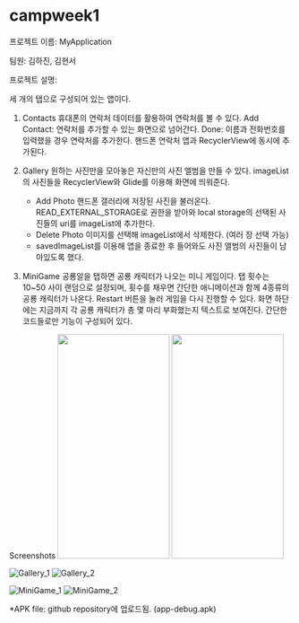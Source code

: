 # campweek1
프로젝트 이름: MyApplication 

팀원: 김하진, 김현서

프로젝트 설명: 

세 개의 탭으로 구성되어 있는 앱이다.
1. Contacts
   휴대폰의 연락처 데이터를 활용하여 연락처를 볼 수 있다.
   Add Contact: 연락처를 추가할 수 있는 화면으로 넘어간다.
   Done: 이름과 전화번호를 입력했을 경우 연락처를 추가한다. 핸드폰 연락처 앱과 RecyclerView에 동시에 추가된다.

2. Gallery
   원하는 사진만을 모아놓은 자신만의 사진 앨범을 만들 수 있다.
   imageList의 사진들을 RecyclerView와 Glide를 이용해 화면에 띄워준다.
   - Add Photo
      핸드폰 갤러리에 저장된 사진을 불러온다. READ_EXTERNAL_STORAGE로 권한을 받아와 local storage의 선택된 사진들의 uri를 imageList에 추가한다.
   - Delete Photo
     이미지를 선택해 imageList에서 삭제한다. (여러 장 선택 가능)
   - savedImageList를 이용해 앱을 종료한 후 들어와도 사진 앨범의 사진들이 남아있도록 했다.
   
4. MiniGame
   공룡알을 탭하면 공룡 캐릭터가 나오는 미니 게임이다.
   탭 횟수는 10~50 사이 랜덤으로 설정되며, 횟수를 채우면 간단한 애니메이션과 함께 4종류의 공룡 캐릭터가 나온다.
   Restart 버튼을 눌러 게임을 다시 진행할 수 있다.
   화면 하단에는 지금까지 각 공룡 캐릭터가 총 몇 마리 부화했는지 텍스트로 보여진다.
   간단한 코드들로만 기능이 구성되어 있다.


Screenshots
<img src="https://github.com/gkwls1012/campweek1/assets/138105180/36e1e2c2-1a17-4e55-9ad2-9ab54cb03d74.png" width="200" height="400"/>
<img src="https://github.com/gkwls1012/campweek1/assets/138105180/f4926beb-cf97-4ae6-9840-90077001e89c.png" width="200" height="400"/>

![Gallery_1](https://github.com/gkwls1012/campweek1/assets/138105180/203dda34-2dbe-4605-a0fe-177b659c78fb) ![Gallery_2](https://github.com/gkwls1012/campweek1/assets/138105180/38d69800-058e-4f6f-9fad-d3ab2092f3f0)

![MiniGame_1](https://github.com/gkwls1012/campweek1/assets/138105180/9913f2f7-80e7-461c-a7df-69d7c7bf4074) ![MiniGame_2](https://github.com/gkwls1012/campweek1/assets/138105180/eef83845-da7d-41f9-8f87-e61fb47415d0)

*APK file: github repository에 업로드됨. (app-debug.apk)
